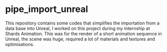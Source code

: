 # pipe_import_unreal
This repository contains some codes that simplifies the importation from a data base into Unreal, I worked on this project during my internship at Shards Animation. This was for the render of a short animation sequence in Unreal, the scene was huge, required a lot of materials and textures and optimisations.
